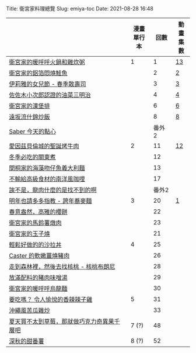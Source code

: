 Title: 衛宮家料理總覽
Slug: emiya-toc
Date: 2021-08-28 16:48

| | 漫畫<br>單行本 | 回數 | 動畫<br>集數 |
| --- | --- | --- | --- |
| [衛宮家的暖呼呼火鍋和雜炊粥]({filename}/posts/cook/2021/5-emyia-s-hotpot-and-zousui.md) | 1 | 1 | [13](https://ani.gamer.com.tw/animeVideo.php?sn=16739) |
| [衛宮家的鋁箔悶燒鮭魚]({filename}/posts/cook/2020/1-emiya-s-salmon.md) |  | 2 | [2](https://ani.gamer.com.tw/animeVideo.php?sn=16728) |
| [伊莉雅的女兒節 - 春季散壽司]({filename}/posts/cook/2021/11-emiya-s-chirashizushi.md) | | 3 | [3](https://ani.gamer.com.tw/animeVideo.php?sn=16729) |
| [佐佐木小次郎認證的油菜三明治]({filename}/posts/cook/2021/18-rapeseed-sandwich.md) | | 4 | [4](18-rapeseed-sandwich.md) |
| [衛宮家的漢堡排]({filename}/posts/cook/2020/2-emiya-s-hamburger.md) | | 6 | [6](https://ani.gamer.com.tw/animeVideo.php?sn=16732) |
| [遠坂流什錦炒飯]({filename}/posts/cook/2020/3-tohsaka-fired-rice.md) | | 8 | [8](https://ani.gamer.com.tw/animeVideo.php?sn=16734) |
| [Saber 今天的點心]({filename}/posts/cook/2020/6-saber-s-snack.md) | | 番外 2 | |
| [愛因茲貝倫城的聖誕烤牛肉]({filename}/posts/cook/2020/7-roast-beef-in-einzbern-castle.md) | 2 | 11 | [12](https://ani.gamer.com.tw/animeVideo.php?sn=16738) |
| [冬季必吃的關東煮]({filename}/posts/cook/2021/19-emiya-s-oden.md) | | 12 | |
| [間桐家的海藻吻仔魚義大利麵]({filename}/posts/cook/2020/5-matou-s-seaweed-whitebait-pasta.md) | | 13 | |
| [不輸給高級食材的南洋風咖哩]({filename}/posts/cook/2021/6-emiya-south-eastern-style-curry.md) | | 17 | |
| [誒不是，龍肉什麼的是找不到的啊]({filename}/posts/cook/2021/9-chaldea-fried-steak.md) | | 番外2| |
| [明年也請多多指教 - 跨年蕎麥麵]({filename}/posts/cook/2021/1-new-year-soba-noodles.md) | 3 | 20 | [1](https://ani.gamer.com.tw/animeVideo.php?sn=16727) |
| [春意盎然，高雅的櫻餅]({filename}/posts/cook/2021/13-saegusa-s-sakura-mochi.md) | | 22 | |
| [衛宮家的馬鈴薯燉肉]({filename}/posts/cook/2020/4-emiya-s-potato-stew.md) | | 23 | |
| [衛宮家的玉子燒]({filename}/posts/cook/2021/2-emiya-s-omelet.md) | | 21 | |
| [輕鬆好做的的沙拉丼]({filename}/posts/cook/2021/12-medusa-s-salad-don.md) | 4 | 25 | |
| [Caster 的軟嫩薑燒豬肉]({filename}/posts/cook/2021/3-caster-s-syogayaki.md) | | 26 | |
| [走到森林裡，然後去找核桃 - 核桃布朗尼]({filename}/posts/cook/2021/4-sara-s-walnut-brownie.md) | | 28 | |
| [放滿配料的豬肉味噌湯]({filename}/posts/cook/2021/7-emiya-s-pork-miso-soup.md) | | 29 | |
| [衛宮家的暖呼呼烏龍麵]({filename}/posts/cook/2021/8-emiya-s-warn-udon.md) | | 30 | |
| [要吃嗎？ 令人愉悅的香辣辣子雞]({filename}/posts/cook/2020/8-wanna-eat-yorokobe-spicy-chicken.md) | 5 | 31 | |
| [沖繩風苦瓜雜炒]({filename}/posts/cook/2021/10-okinawa-style-bitter-gourd.md) |  | 33 | |
| [夏天買不太到草莓，那就做巧克力奇異果千層吧]({filename}/posts/cook/2021/14-saber-s-mille-crepes.md) | 7 (?) | 48 | |
| [深秋的甜番薯]({filename}/posts/cook/2021/20-mitsuzuri-s-sweet-potato.md) | 8 (?) | 52 | |
